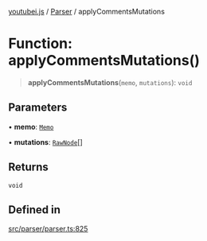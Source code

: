 [youtubei.js](../../../README.md) / [Parser](../README.md) / applyCommentsMutations

# Function: applyCommentsMutations()

> **applyCommentsMutations**(`memo`, `mutations`): `void`

## Parameters

• **memo**: [`Memo`](../../Helpers/classes/Memo.md)

• **mutations**: [`RawNode`](../../APIResponseTypes/type-aliases/RawNode.md)[]

## Returns

`void`

## Defined in

[src/parser/parser.ts:825](https://github.com/LuanRT/YouTube.js/blob/af92984523f90200a18314b94478a2697c9deab0/src/parser/parser.ts#L825)
